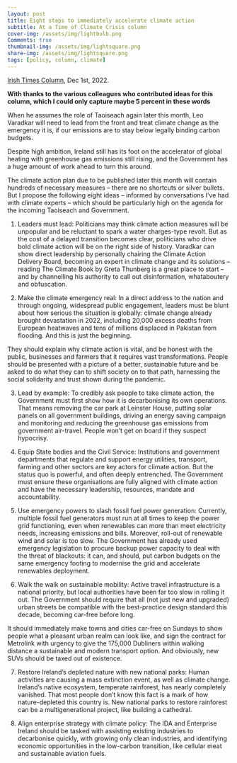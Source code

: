 ```yaml
---
layout: post
title: Eight steps to immediately accelerate climate action
subtitle: At a Time of Climate Crisis column
cover-img: /assets/img/lightbulb.png
Comments: true
thumbnail-img: /assets/img/lightsquare.png
share-img: /assets/img/lightsquare.png
tags: [policy, column, climate]
---
```


[Irish Times Column](https://www.irishtimes.com/environment/climate-crisis/2022/12/01/8-steps-to-immediately-accelerate-climate-action/), Dec 1st, 2022.

**With thanks to the various colleagues who contributed ideas for this column, which I could only capture maybe 5 percent in these words**

When he assumes the role of Taoiseach again later this month, Leo Varadkar will need to lead from the front and treat climate change as the emergency it is, if our emissions are to stay below legally binding carbon budgets.

Despite high ambition, Ireland still has its foot on the accelerator of global heating with greenhouse gas emissions still rising, and the Government has a huge amount of work ahead to turn this around.

The climate action plan due to be published later this month will contain hundreds of necessary measures – there are no shortcuts or silver bullets. But I propose the following eight ideas – informed by conversations I’ve had with climate experts – which should be particularly high on the agenda for the incoming Taoiseach and Government.

1. Leaders must lead: Politicians may think climate action measures will be unpopular and be reluctant to spark a water charges-type revolt. But as the cost of a delayed transition becomes clear, politicians who drive bold climate action will be on the right side of history. Varadkar can show direct leadership by personally chairing the Climate Action Delivery Board, becoming an expert in climate change and its solutions – reading The Climate Book by Greta Thunberg is a great place to start – and by channelling his authority to call out disinformation, whataboutery and obfuscation.

2. Make the climate emergency real: In a direct address to the nation and through ongoing, widespread public engagement, leaders must be blunt about how serious the situation is globally: climate change already brought devastation in 2022, including 20,000 excess deaths from European heatwaves and tens of millions displaced in Pakistan from flooding. And this is just the beginning.

They should explain why climate action is vital, and be honest with the public, businesses and farmers that it requires vast transformations. People should be presented with a picture of a better, sustainable future and be asked to do what they can to shift society on to that path, harnessing the social solidarity and trust shown during the pandemic.

3. Lead by example: To credibly ask people to take climate action, the Government must first show how it is decarbonising its own operations. That means removing the car park at Leinster House, putting solar panels on all government buildings, driving an energy saving campaign and monitoring and reducing the greenhouse gas emissions from government air-travel. People won’t get on board if they suspect hypocrisy.

4. Equip State bodies and the Civil Service: Institutions and government departments that regulate and support energy utilities, transport, farming and other sectors are key actors for climate action. But the status quo is powerful, and often deeply entrenched. The Government must ensure these organisations are fully aligned with climate action and have the necessary leadership, resources, mandate and accountability.

5. Use emergency powers to slash fossil fuel power generation: Currently, multiple fossil fuel generators must run at all times to keep the power grid functioning, even when renewables can more than meet electricity needs, increasing emissions and bills. Moreover, roll-out of renewable wind and solar is too slow. The Government has already used emergency legislation to procure backup power capacity to deal with the threat of blackouts: it can, and should, put carbon budgets on the same emergency footing to modernise the grid and accelerate renewables deployment.

6. Walk the walk on sustainable mobility: Active travel infrastructure is a national priority, but local authorities have been far too slow in rolling it out. The Government should require that all (not just new and upgraded) urban streets be compatible with the best-practice design standard this decade, becoming car-free before long.

It should immediately make towns and cities car-free on Sundays to show people what a pleasant urban realm can look like, and sign the contract for Metrolink with urgency to give the 175,000 Dubliners within walking distance a sustainable and modern transport option. And obviously, new SUVs should be taxed out of existence.

7. Restore Ireland’s depleted nature with new national parks: Human activities are causing a mass extinction event, as well as climate change. Ireland’s native ecosystem, temperate rainforest, has nearly completely vanished. That most people don’t know this fact is a mark of how nature-depleted this country is. New national parks to restore rainforest can be a multigenerational project, like building a cathedral.

8. Align enterprise strategy with climate policy: The IDA and Enterprise Ireland should be tasked with assisting existing industries to decarbonise quickly, with growing only clean industries, and identifying economic opportunities in the low-carbon transition, like cellular meat and sustainable aviation fuels.
